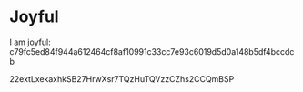 # Joyful

I am joyful: c79fc5ed84f944a612464cf8af10991c33cc7e93c6019d5d0a148b5df4bccdcb


22extLxekaxhkSB27HrwXsr7TQzHuTQVzzCZhs2CCQmBSP